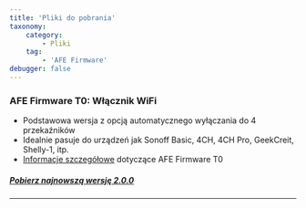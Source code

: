 ```yaml
---
title: 'Pliki do pobrania'
taxonomy:
    category:
        - Pliki
    tag:
        - 'AFE Firmware'
debugger: false
---
```


### AFE Firmware T0: Włącznik WiFi
* Podstawowa wersja z opcją automatycznego wyłączania do 4 przekaźników
* Idealnie pasuje do urządzeń jak Sonoff Basic, 4CH, 4CH Pro, GeekCreit, Shelly-1, itp.
* [Informacje szczegółowe](l/postawowe-informacje/afe%20firmware%20-%20wersje/afe-firmware-t0-wlacznik-wifi) dotyczące AFE Firmware T0

##### [Pobierz najnowszą wersję 2.0.0](https://www.smartnydom.pl/download/afe-firmware-t0-t4-2-0-0-b5/?target=_blank)

---